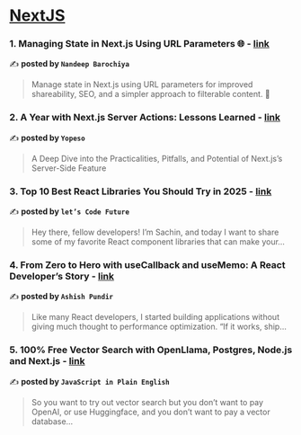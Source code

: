 
<h1><a href=https://medium.com/tag/nextjs/recommended target="_blank" rel="noopener noreferrer">NextJS</a></h1>
<h3>1. Managing State in Next.js Using URL Parameters 🌐 - <a href="https://medium.com/@nandeepbarochiya/managing-state-in-next-js-using-url-parameters-2aaad21b480c" target="_blank" rel="noopener noreferrer">link</a></h3>

✍️ **posted by `Nandeep Barochiya`**

<blockquote>Manage state in Next.js using URL parameters for improved shareability, SEO, and a simpler approach to filterable content. 🚀</blockquote>

<h3>2. A Year with Next.js Server Actions: Lessons Learned - <a href="https://medium.com/yopeso/a-year-with-next-js-server-actions-lessons-learned-93ef7b518c73" target="_blank" rel="noopener noreferrer">link</a></h3>

✍️ **posted by `Yopeso`**

<blockquote>A Deep Dive into the Practicalities, Pitfalls, and Potential of Next.js’s Server-Side Feature</blockquote>

<h3>3. Top 10 Best React Libraries You Should Try in 2025 - <a href="https://medium.com/lets-code-future/top-10-best-react-libraries-you-should-try-in-2025-3bb0db2ecffa" target="_blank" rel="noopener noreferrer">link</a></h3>

✍️ **posted by `let’s Code Future`**

<blockquote>Hey there, fellow developers! I’m Sachin, and today I want to share some of my favorite React component libraries that can make your…</blockquote>

<h3>4. From Zero to Hero with useCallback and useMemo: A React Developer’s Story - <a href="https://medium.com/@ashishpundir1997/from-zero-to-hero-with-usecallback-and-usememo-a-react-developers-story-2b1b0ffa19e5" target="_blank" rel="noopener noreferrer">link</a></h3>

✍️ **posted by `Ashish Pundir`**

<blockquote>Like many React developers, I started building applications without giving much thought to performance optimization. “If it works, ship…</blockquote>

<h3>5. 100% Free Vector Search with OpenLlama, Postgres, Node.js and Next.js - <a href="https://medium.com/javascript-in-plain-english/100-free-vector-search-with-openllama-postgres-nodejs-and-nextjs-e496856766f7" target="_blank" rel="noopener noreferrer">link</a></h3>

✍️ **posted by `JavaScript in Plain English`**

<blockquote>So you want to try out vector search but you don’t want to pay OpenAI, or use Huggingface, and you don’t want to pay a vector database…</blockquote>

